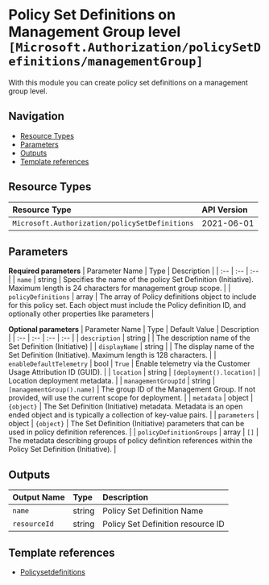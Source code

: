 # Policy Set Definitions on Management Group level `[Microsoft.Authorization/policySetDefinitions/managementGroup]`

With this module you can create policy set definitions on a management group level.

## Navigation

- [Resource Types](#Resource-Types)
- [Parameters](#Parameters)
- [Outputs](#Outputs)
- [Template references](#Template-references)

## Resource Types

| Resource Type | API Version |
| :-- | :-- |
| `Microsoft.Authorization/policySetDefinitions` | 2021-06-01 |

## Parameters

**Required parameters**
| Parameter Name | Type | Description |
| :-- | :-- | :-- |
| `name` | string | Specifies the name of the policy Set Definition (Initiative). Maximum length is 24 characters for management group scope. |
| `policyDefinitions` | array | The array of Policy definitions object to include for this policy set. Each object must include the Policy definition ID, and optionally other properties like parameters |

**Optional parameters**
| Parameter Name | Type | Default Value | Description |
| :-- | :-- | :-- | :-- |
| `description` | string |  | The description name of the Set Definition (Initiative) |
| `displayName` | string |  | The display name of the Set Definition (Initiative). Maximum length is 128 characters. |
| `enableDefaultTelemetry` | bool | `True` | Enable telemetry via the Customer Usage Attribution ID (GUID). |
| `location` | string | `[deployment().location]` | Location deployment metadata. |
| `managementGroupId` | string | `[managementGroup().name]` | The group ID of the Management Group. If not provided, will use the current scope for deployment. |
| `metadata` | object | `{object}` | The Set Definition (Initiative) metadata. Metadata is an open ended object and is typically a collection of key-value pairs. |
| `parameters` | object | `{object}` | The Set Definition (Initiative) parameters that can be used in policy definition references. |
| `policyDefinitionGroups` | array | `[]` | The metadata describing groups of policy definition references within the Policy Set Definition (Initiative). |


## Outputs

| Output Name | Type | Description |
| :-- | :-- | :-- |
| `name` | string | Policy Set Definition Name |
| `resourceId` | string | Policy Set Definition resource ID |

## Template references

- [Policysetdefinitions](https://docs.microsoft.com/en-us/azure/templates/Microsoft.Authorization/2021-06-01/policySetDefinitions)
